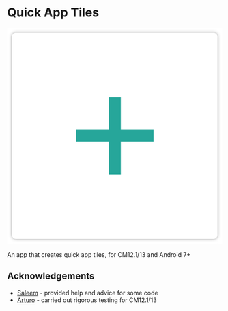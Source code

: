 # Quick App Tiles
![alt tag](https://github.com/manasrawat/QuickAppTiles/blob/master/app/src/main/res/mipmap-hdpi/icon.png?raw=true)

An app that creates quick app tiles, for CM12.1/13 and Android 7+

## Acknowledgements
* [Saleem](https://github.com/saleemrashid) - provided help and advice for some code
* [Arturo](https://github.com/cyfered) - carried out rigorous testing for CM12.1/13